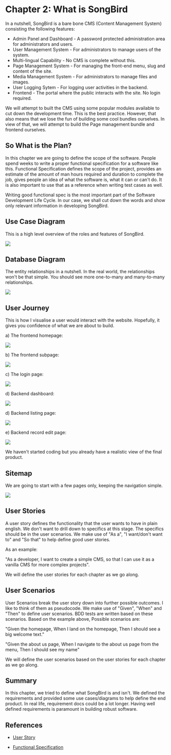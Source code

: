 # Chapter 2: What is SongBird

In a nutshell, SongBird is a bare bone CMS (Content Management System) consisting the following features:

* Admin Panel and Dashboard - A password protected administration area for administrators and users.
* User Management System - For administrators to manage users of the system.
* Multi-lingual Capability - No CMS is complete without this.
* Page Management System - For managing the front-end menu, slug and content of the site.
* Media Management System - For administrators to manage files and images.
* User Logging Sytem - For logging user activities in the backend.
* Frontend - The portal where the public interacts with the site. No login required.

We will attempt to built the CMS using some popular modules available to cut down the development time. This is the best practice. However, that also means that we lose the fun of building some cool bundles ourselves. In view of that, we will attempt to build the Page management bundle and frontend ourselves.

## So What is the Plan?

In this chapter we are going to define the scope of the software. People spend weeks to write a proper functional specification for a software like this. Functional Specification defines the scope of the project, provides an estimate of the amount of man hours required and duration to complete the job, gives people an idea of what the software is, what it can or can't do. It is also important to use that as a reference when writing test cases as well.

Writing good functional spec is the most important part of the Software Development Life Cycle. In our case, we shall cut down the words and show only relevant information in developing SongBird.

## Use Case Diagram

This is a high level overview of the roles and features of SongBird.

![](images/software_ucd.png)

## Database Diagram

The entity relationships in a nutshell. In the real world, the relationships won't be that simple. You should see more one-to-many and many-to-many relationships.

![](images/database_diagram.png)

## User Journey

This is how I visualise a user would interact with the website. Hopefully, it gives you confidence of what we are about to build.

a) The frontend homepage:

![](images/homepage.png)

b) The frontend subpage:

![](images/pages.png)

c) The login page:

![](images/login.png)

d) Backend dashboard:

![](images/admin_dashboard.png)

d) Backend listing page:

![](images/admin_list_user.png)

e) Backend record edit page:

![](images/admin_edit_user.png)

We haven't started coding but you already have a realistic view of the final product.

## Sitemap

We are going to start with a few pages only, keeping the navigation simple.

![](images/sitemap.png)

## User Stories

A user story defines the functionality that the user wants to have in plain english. We don't want to drill down to specifics at this stage. The specifics should be in the user scenarios. We make use of "As a", "I want/don't want to" and "So that" to help define good user stories.

As an example:

"As a developer, I want to create a simple CMS, so that I can use it as a vanilla CMS for more complex projects".

We will define the user stories for each chapter as we go along.

## User Scenarios

User Scenarios break the user story down into further possible outcomes. I like to think of them as pseudocode. We make use of "Given", "When" and "Then" to define user scenarios. BDD tests are written based on these scenarios. Based on the example above, Possible scenarios are:

"Given the homepage, When I land on the homepage, Then I should see a big welcome text."

"Given the about us page, When I navigate to the about us page from the menu, Then I should see my name"

We will define the user scenarios based on the user stories for each chapter as we go along.

## Summary

In this chapter, we tried to define what SongBird is and isn't. We defined the requirements and provided some use cases/diagrams to help define the end product. In real life, requirement docs could be a lot longer. Having well defined requirements is paramount in building robust software.

## References

* [User Story](https://en.wikipedia.org/wiki/User_story)

* [Functional Specification](https://en.wikipedia.org/wiki/Functional_specification)

